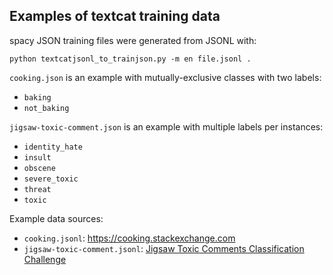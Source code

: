 ## Examples of textcat training data

spacy JSON training files were generated from JSONL with:

```
python textcatjsonl_to_trainjson.py -m en file.jsonl .
```

`cooking.json` is an example with mutually-exclusive classes with two labels:
* `baking`
* `not_baking`

`jigsaw-toxic-comment.json` is an example with multiple labels per instances:
* `identity_hate`
* `insult`
* `obscene`
* `severe_toxic`
* `threat`
* `toxic`

Example data sources:

* `cooking.jsonl`: https://cooking.stackexchange.com
* `jigsaw-toxic-comment.jsonl`: [Jigsaw Toxic Comments Classification Challenge](https://www.kaggle.com/c/jigsaw-toxic-comment-classification-challenge)
